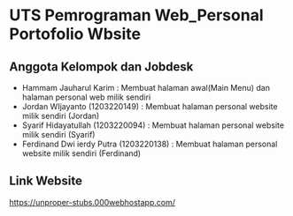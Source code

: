 # UTS Pemrograman Web_Personal Portofolio Wbsite

## Anggota Kelompok dan Jobdesk
- Hammam Jauharul Karim : Membuat halaman awal(Main Menu) dan halaman personal web milik sendiri
- Jordan WIjayanto (1203220149) : Membuat halaman personal website milik sendiri (Jordan)
- Syarif Hidayatullah (1203220094) : Membuat halaman personal website milik sendiri (Syarif)
- Ferdinand Dwi ierdy Putra (1203220138) : Membuat halaman personal website milik sendiri (Ferdinand)


## Link Website

https://unproper-stubs.000webhostapp.com/ 
